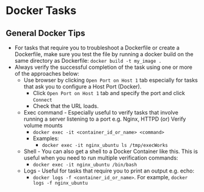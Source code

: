 # Docker Tasks
## General Docker Tips
* For tasks that require you to troubleshoot a Dockerfile or create a Dockerfile, make sure you test the file by running a docker build on the same directory as Dockerfile:
`docker build -t my_image .`
* Always verify the successful completion of the task using one or more of the approaches below:
  * Use browser by clicking `Open Port on Host 1` tab especially for tasks that ask you to configure a Host Port (Docker). 
    * Click `Open Port on Host 1` tab and specify the port and click `Connect`
    * Check that the URL loads.
  * Exec command - Especially useful to verify tasks that involve running a server listening to a port e.g. Nginx, HTTPD (or) Verify volume mounts
    * `docker exec -it <container_id_or_name> <command>`
    * Examples:
      * `docker exec -it nginx_ubuntu ls /tmp/execWorks`
  * Shell - You can also get a shell to a Docker Container like this. This is useful when you need to run multiple verification commands:
    * `docker exec -it nginx_ubuntu /bin/bash` 
  * Logs - Useful for tasks that require you to print an output e.g. echo:
    * `docker logs -f <container_id_or_name>`. For example, `docker logs -f nginx_ubuntu`       


